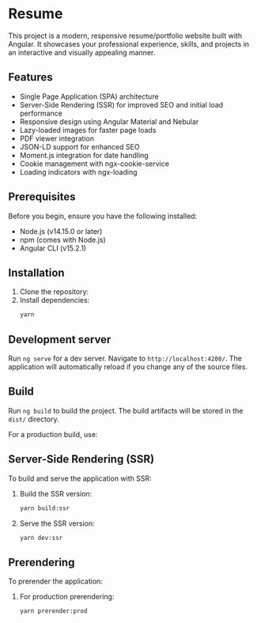 # Resume

This project is a modern, responsive resume/portfolio website built with Angular. It showcases your professional experience, skills, and projects in an interactive and visually appealing manner.

## Features

- Single Page Application (SPA) architecture
- Server-Side Rendering (SSR) for improved SEO and initial load performance
- Responsive design using Angular Material and Nebular
- Lazy-loaded images for faster page loads
- PDF viewer integration
- JSON-LD support for enhanced SEO
- Moment.js integration for date handling
- Cookie management with ngx-cookie-service
- Loading indicators with ngx-loading

## Prerequisites

Before you begin, ensure you have the following installed:
- Node.js (v14.15.0 or later)
- npm (comes with Node.js)
- Angular CLI (v15.2.1)

## Installation

1. Clone the repository:
2. Install dependencies:
   ```bash
   yarn
   ```

## Development server

Run `ng serve` for a dev server. Navigate to `http://localhost:4200/`. The application will automatically reload if you change any of the source files.

## Build

Run `ng build` to build the project. The build artifacts will be stored in the `dist/` directory.

For a production build, use:


## Server-Side Rendering (SSR)

To build and serve the application with SSR:

1. Build the SSR version:
    ```bash
    yarn build:ssr
    ```
2. Serve the SSR version:
    ```bash
    yarn dev:ssr
    ```



## Prerendering

To prerender the application:

1. For production prerendering:
    ```bash 
   yarn prerender:prod
    ```
